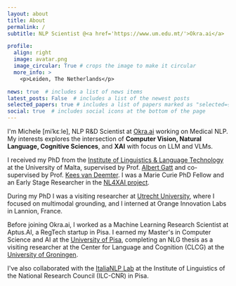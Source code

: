 ```yaml
---
layout: about
title: About
permalink: /
subtitle: NLP Scientist @<a href='https://www.um.edu.mt/'>Okra.ai</a>

profile:
  align: right
  image: avatar.png
  image_circular: True # crops the image to make it circular
  more_info: >
    <p>Leiden, The Netherlands</p>

news: true  # includes a list of news items
latest_posts: False  # includes a list of the newest posts
selected_papers: true # includes a list of papers marked as "selected={true}"
social: true  # includes social icons at the bottom of the page
---
```


I'm Michele [miˈkɛːle], NLP R&D Scientist at [Okra.ai](https://okra.ai/) working on Medical NLP.
My interests explores the intersection of **Computer Vision, Natural Language, Cognitive Sciences**, and **XAI** with focus on LLM and VLMs.

I received my PhD from the [Institute of Linguistics & Language Technology](https://www.um.edu.mt/linguistics/) at the University of Malta, supervised by Prof. [Albert Gatt](https://albertgatt.github.io/) and co-supervised by Prof. [Kees van Deemter](https://www.uu.nl/staff/CJvanDeemter). I was a Marie Curie PhD Fellow and an Early Stage Researcher in the [NL4XAI project](https://nl4xai.eu/).

During my PhD I was a visiting researcher at [Utrecht University](https://www.uu.nl/en), where I focused on multimodal grounding, and I interned at Orange Innovation Labs in Lannion, France.

Before joining Okra.ai, I worked as a Machine Learning Research Scientist at Aptus.AI, a RegTech startup in Pisa. I earned my Master's in Computer Science and AI at the [University of Pisa](https://www.unipi.it/), completing an NLG thesis as a visiting researcher at the Center for Language and Cognition (CLCG) at the [University of Groningen](https://www.rug.nl/research/clcg/?lang=en).

I've also collaborated with the [ItaliaNLP Lab](http://www.italianlp.it/) at the Institute of Linguistics of the National Research Council (ILC-CNR) in Pisa.